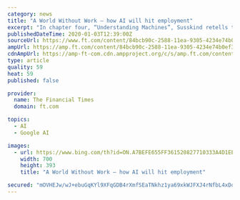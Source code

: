 ```yaml
---
category: news
title: "A World Without Work — how AI will hit employment"
excerpt: "In chapter four, “Understanding Machines”, Susskind retells the now fairly well-known story of AlphaGo, the computer program developed by Google’s AI subsidiary DeepMind, which beat the world champion in the ancient Chinese game of Go. It won not by playing better than the human, but by playing in a way that was inhuman. “Almost as ..."
publishedDateTime: 2020-01-03T12:39:00Z
sourceUrl: https://www.ft.com/content/84bcb90c-2588-11ea-9305-4234e74b0ef3
ampUrl: https://amp.ft.com/content/84bcb90c-2588-11ea-9305-4234e74b0ef3
cdnAmpUrl: https://amp-ft-com.cdn.ampproject.org/c/s/amp.ft.com/content/84bcb90c-2588-11ea-9305-4234e74b0ef3
type: article
quality: 59
heat: 59
published: false

provider:
  name: The Financial Times
  domain: ft.com

topics:
  - AI
  - Google AI

images:
  - url: https://www.bing.com/th?id=ON.A7BEFE655FF361520827710333A4D1EE
    width: 700
    height: 393
    title: "A World Without Work — how AI will hit employment"

secured: "mOVHEJw/wJ+ebuGqKYl9XFqGDB4rXmfSEaTNkhz1ya69xkWJFXJ4rNfbL4xDqwfgNnvfVWks7HnAAZ6L1WcY5VDAy+WKrLzFyn1uf52EOz7266tvY304sPf3CapGOZyxTqHiCGcBLlX81fRQ6+hrBreYL1vbbJrDiy8uVSzDN46+FciZ0ouSeL4YckJ9DCZZPQ970AjNN3yvtQF0wgWT0YCtmFSvnzHcqHj3+lo3n2fM/OclUb8ZILuZiPYEd1CCjV6dRhUOXYXp3HTcqQtEIA==;CBvT+BiUCCFH+PGqyZHdeA=="
---
```


